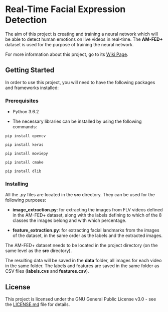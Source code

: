 # Real-Time Facial Expression Detection

The aim of this project is creating and training a neural network which will be able to detect human emotions on live videos in real-time. The **AM-FED+** dataset is used for the purpose of training the neural network.

For more information about this project, go to its [Wiki Page](https://github.com/ehlymana/RealTimeFacialExpressionDetection/wiki).

## Getting Started

In order to use this project, you will need to have the following packages and frameworks installed:

### Prerequisites

- Python 3.6.2

- The necessary libraries can be installed by using the following commands:

`pip install opencv`

`pip install keras`

`pip install moviepy`

`pip install cmake`

`pip install dlib`

### Installing

All the *.py* files are located in the **src** directory. They can be used for the following purposes:

- **image_extraction.py**: for extracting the images from FLV videos defined in the AM-FED+ dataset, along with the labels defining to which of the 8 classes the images belong and with which percentage.

- **feature_extraction.py**: for extracting facial landmarks from the images of the dataset, in the same order as the labels and the extracted images.

The AM-FED+ dataset needs to be located in the project directory (on the same level as the **src** directory).

The resulting data will be saved in the **data** folder, all images for each video in the same folder. The labels and features are saved in the same folder as CSV files (**labels.cvs** and **features.csv**).

## License

This project is licensed under the GNU General Public License v3.0 - see the [LICENSE.md](LICENSE.md) file for details.
